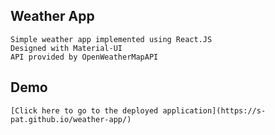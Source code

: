 

## Weather App
    Simple weather app implemented using React.JS
    Designed with Material-UI
    API provided by OpenWeatherMapAPI
## Demo
    [Click here to go to the deployed application](https://s-pat.github.io/weather-app/)